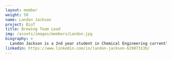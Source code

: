 ```yaml
---
layout: member
weight: 50
name: Landon Jackson
project: BioT
title: Brewing Team Lead
img: /assets/images/members/Landon.jpg
biography: >
  Landon Jackson is a 2nd year student in Chemical Engineering currently on a Co-op position at Ballard. Even though it is his first year as part of Envision, he is already having a profound impact on the automated brewing project, BioT, previously CHBeer. Within a few months of becoming lead, CHBeer has already synthesized an industrial standard product and gained department and international recognition. He is committed to learning more about the unit operations and chemical processes and their applications within the industry. Landon is dedicated to to his team and believes that hard work and perseverance are key to success.
linkedin: https://www.linkedin.com/in/landon-jackson-62907313b/
---
```

